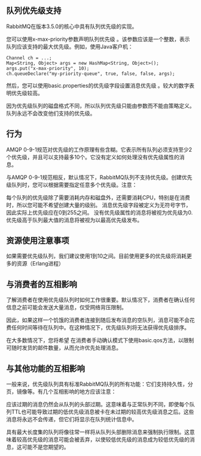 ## 队列优先级支持

RabbitMQ在版本3.5.0的核心中具有队列优先级的实现。

您可以使用x-max-priority参数声明队列优先级 。该参数应该是一个整数，表示队列应该支持的最大优先级。例如，使用Java客户机：

	Channel ch = ...;
	Map<String, Object> args = new HashMap<String, Object>();
	args.put("x-max-priority", 10);
	ch.queueDeclare("my-priority-queue", true, false, false, args);

然后，您可以使用basic.properties的优先级字段设置消息优先级 。较大的数字表明优先级较高。 

因为优先级队列的磁盘格式不同，所以队列优先级只能由参数而不能由策略定义。队列永远不会改变他们支持的优先级。	

## 行为

AMQP 0-9-1规范对优先级的工作原理有些含糊。它表示所有队列必须支持至少2个优先级，并且可以支持最多10个。它没有定义如何处理没有优先级属性的消息。

与AMQP 0-9-1规范相反，默认情况下，RabbitMQ队列不支持优先级。创建优先级队列时，您可以根据需要指定任意多个优先级。注意：

每个队列的优先级除了需要消耗内存和磁盘外，还需要消耗CPU，特别是在消费时，所以您可能不希望创建大量的级别。
消息优先级字段被定义为无符号字节，因此实际上优先级应在0到255之间。
没有优先级属性的消息将被视为优先级为0.优先级高于队列最大值的消息将被视为以最高优先级发布。

## 资源使用注意事项

如果需要优先级队列，我们​​建议使用1到10之间。目前使用更多的优先级将消耗更多的资源（Erlang进程）

## 与消费者的互相影响

了解消费者在使用优先级队列时如何工作很重要。默认情况下，消费者在确认任何信息之前可能会发送大量消息，仅受网络背压限制。

因此，如果这样一个饥饿的消费者连接到随后发布消息的空队列，消息可能不会花费任何时间等待在队列中。在这种情况下，优先级队列将无法获得优先级排序。

在大多数情况下，您将希望 在消费者手动确认模式下使用basic.qos方法，以限制可随时发货的邮件数量，从而允许优先处理消息。

## 与其他功能的互相影响

一般来说，优先级队列具有标准RabbitMQ队列的所有功能：它们支持持久性，分页，镜像等。有几个互相影响的地方应该注意：

应该过期的消息仍然会从队列的头部过期。这意味着与正常队列不同，即使每个队列TTL也可能导致过期的低优先级消息被卡在未过期的较高优先级消息之后。这些消息将永远不会传递，但它们将显示在队列统计信息中。

具有最大长度集的队列将像往常一样将从队列头部删除消息来强制执行限制。这意味着较高优先级的消息可能会被丢弃，以使较低优先级的消息成为较低优先级的消息，这可能不是您期望的。




	
	
	
	
	